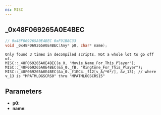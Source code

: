 ```yaml
---
ns: MISC
---
```

## _0x48F069265A0E4BEC

```c
// 0x48F069265A0E4BEC 0xF91B8C33
void _0x48F069265A0E4BEC(Any* p0, char* name);
```

```
Only found 3 times in decompiled scripts. Not a whole lot to go off of.
MISC::_48F069265A0E4BEC(a_0, "Movie_Name_For_This_Player");
MISC::_48F069265A0E4BEC(&a_0._fB, "Ringtone_For_This_Player");
MISC::_48F069265A0E4BEC(&a_0._f1EC4._f12[v_A/*6*/], &v_13); // where v_13 is "MPATMLOGSCRS0" thru "MPATMLOGSCRS15"
```

## Parameters
* **p0**: 
* **name**: 

